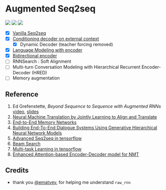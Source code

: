 # Augmented Seq2seq

![](https://img.shields.io/badge/python-3.6-brightgreen.svg) ![](https://img.shields.io/badge/tensorflow-1.0.0-green.svg) ![](https://img.shields.io/badge/nltk-3.2.2-yellowgreen.svg)

- [x] [Vanilla Seq2seq](/vanilla.py)
- [x] [Conditioning decoder on external context](/contextual.py)
	- [x] Dynamic Decoder (teacher forcing removed)
- [x] [Language Modeling with encoder](/enc_langmodel.py)
- [x] [Bidirectional encoder](/bi_encoder.py)
- [ ] RNNSearch : Soft Alignment
- [ ] Multi-turn Conversation Modeling with Hierarchical Recurrent Encoder-Decoder (HRED)
- [ ] Memory augmentation

## Reference

1. Ed Grefenstette, *Beyond Sequence to Sequence with Augmented RNNs* [video](https://www.youtube.com/watch?v=4deLk3Eu05E), [slides](http://videolectures.net/site/normal_dl/tag=1051689/deeplearning2016_grefenstette_augmented_rnn_01.pdf)
2. [Neural Machine Translation by Jointly Learning to Align and Translate](https://arxiv.org/abs/1409.0473)
3. [End-to-End Memory Networks](https://arxiv.org/abs/1503.08895)
4. [Building End-To-End Dialogue Systems Using Generative Hierarchical Neural Network Models](https://arxiv.org/abs/1507.04808)
5. [Advanced Seq2seq in tensorflow](https://github.com/ematvey/tensorflow-seq2seq-tutorials)
6. [Beam Search](https://github.com/tensorflow/tensorflow/issues/654)
7. [Multi-task Learning in tensorflow](http://www.kdnuggets.com/2016/07/multi-task-learning-tensorflow-part-1.html)
8. [Enhanced Attention-based Encoder-Decoder model for NMT](https://github.com/rsennrich/nematus)


## Credits

- thank you [@ematvey](https://github.com/ematvey), for helping me understand `raw_rnn`
